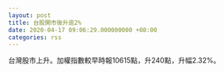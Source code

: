 ```yaml
---
layout: post
title: 台股開市後升逾2%
date: 2020-04-17 09:06:29.000000000 +08:00
categories: rss
---
```


台灣股市上升。加權指數較早時報10615點，升240點，升幅2.32%。
